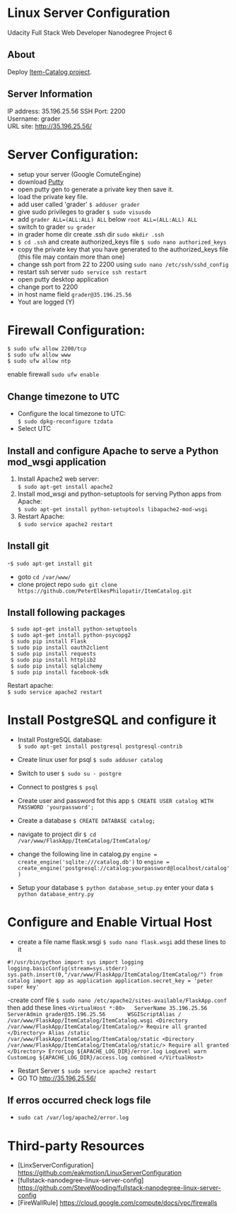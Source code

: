 # Linux Server Configuration
Udacity Full Stack Web Developer Nanodegree Project 6

## About
Deploy [Item-Catalog project](https://github.com/PeterElkesPhilopatir/ItemCatalog).

## Server Information
IP address: 35.196.25.56
SSH Port: 2200  
Username: grader  
URL site: <http://35.196.25.56/>

# Server Configuration:
- setup your server (Google ComuteEngine)
- download [Putty](https://www.chiark.greenend.org.uk/~sgtatham/putty/latest.html)
- open putty gen to generate a private key then save it.
- load the private key file.
- add user called 'grader'
`$ adduser grader`  
- give sudo privileges to grader 
`$ sudo visusdo`
- add `grader ALL=(ALL:ALL) ALL` below `root ALL=(ALL:ALL) ALL`  
- switch to grader `su grader`
- in grader home dir create .ssh dir `sudo mkdir .ssh`
- `$ cd .ssh` and create authorized_keys file `$ sudo nano authorized_keys` 
- copy the private key that you have generated to the authorized_keys file (this file may contain more than one)
- change ssh port from 22 to 2200 using `sudo nano /etc/ssh/sshd_config`
- restart ssh server `sudo service ssh restart`
- open putty desktop application 
- change port to 2200 
- in host name field `grader@35.196.25.56`
- Yout are logged (Y) 


# Firewall Configuration:
  ```
  $ sudo ufw allow 2200/tcp
  $ sudo ufw allow www  
  $ sudo ufw allow ntp
  ```
  enable firewall
  `sudo ufw enable`

## Change timezone to UTC
- Configure the local timezone to UTC:  
  `$ sudo dpkg-reconfigure tzdata`
- Select UTC


## Install and configure Apache to serve a Python mod_wsgi application

1. Install Apache2 web server:  
  `$ sudo apt-get install apache2`
2. Install mod_wsgi and python-setuptools for serving Python apps from Apache:  
  `$ sudo apt-get install python-setuptools libapache2-mod-wsgi`
3. Restart Apache:  
  `$ sudo service apache2 restart`

## Install git
 -`$ sudo apt-get install git`
 - goto `cd /var/www/`
 - clone project repo `sudo git clone https://github.com/PeterElkesPhilopatir/ItemCatalog.git`
 
## Install following packages

 ```
  $ sudo apt-get install python-setuptools
  $ sudo apt-get install python-psycopg2
  $ sudo pip install Flask
  $ sudo pip install oauth2client
  $ sudo pip install requests
  $ sudo pip install httplib2
  $ sudo pip install sqlalchemy
  $ sudo pip install facebook-sdk
  ```
Restart apache:  
  `$ sudo service apache2 restart`
  
# Install  PostgreSQL and configure it

- Install PostgreSQL database:   
  `$ sudo apt-get install postgresql postgresql-contrib`
- Create linux user for psql 
  `$ sudo adduser catalog` 
- Switch to user 
  `$ sudo su - postgre`
- Connect to postgres
  `$ psql`
- Create user and password fot this app 
  `$ CREATE USER catalog WITH PASSWORD 'yourpassword';`
- Create a database 
  `$ CREATE DATABASE catalog;`
- navigate to project dir 
  `$ cd /var/www/FlaskApp/ItemCatalog/ItemCatalog/`
- change the following line in catalog.py
  `engine = create_engine('sqlite:///catalog.db')`
  to `engine = create_engine('postgresql://catalog:yourpassword@localhost/catalog')`

- Setup your database 
  `$ python database_setup.py`
enter your data
  `$ python database_entry.py`

# Configure and Enable Virtual Host
- create a file name flask.wsgi
  `$ sudo nano flask.wsgi`
add these lines to it 

`#!/usr/bin/python
import sys
import logging
logging.basicConfig(stream=sys.stderr)
sys.path.insert(0,"/var/www/FlaskApp/ItemCatalog/ItemCatalog/")
from catalog import app as application
application.secret_key = 'peter super key'`

-create conf file 
`$ sudo nano /etc/apache2/sites-available/FlaskApp.conf`
then add these lines
`<VirtualHost *:80>  
  ServerName 35.196.25.56 
  ServerAdmin grader@35.196.25.56      
  WSGIScriptAlias / /var/www/FlaskApp/ItemCatalog/ItemCatalog.wsgi
  <Directory /var/www/FlaskApp/ItemCatalog/ItemCatalog/>
    Require all granted
  </Directory>
  Alias /static /var/www/FlaskApp/ItemCatalog/ItemCatalog/static
  <Directory /var/www/FlaskApp/ItemCatalog/ItemCatalog/static/>
    Require all granted
  </Directory>
  ErrorLog ${APACHE_LOG_DIR}/error.log
  LogLevel warn
  CustomLog ${APACHE_LOG_DIR}/access.log combined
</VirtualHost>`

- Restart Server 
  `$ sudo service apache2 restart`
- GO TO 
  <http://35.196.25.56/>

## If erros occurred check logs file
-  `sudo cat /var/log/apache2/error.log`

# Third-party Resources
- [LinxServerConfiguration] https://github.com/eakmotion/LinuxServerConfiguration
- [fullstack-nanodegree-linux-server-config] https://github.com/SteveWooding/fullstack-nanodegree-linux-server-config
- [FireWallRule] https://cloud.google.com/compute/docs/vpc/firewalls
